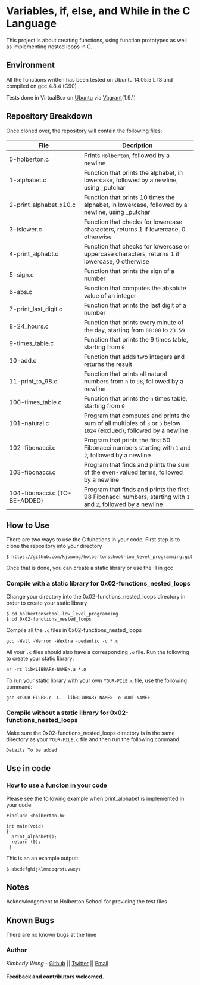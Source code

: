 # Variables, if, else, and While in the C Language

This project is about creating functions, using function prototypes as well as implementing nested loops in C.
## Environment
All the functions written has been tested on Ubuntu 14.05.5 LTS and compiled on gcc 4.8.4 (C90)

Tests done in VirtualBox on [Ubuntu](https://atlas.hashicorp.com/ubuntu/boxes/trusty64) via [Vagrant](https://www.vagrantup.com/)(1.9.1)

## Repository Breakdown
Once cloned over, the repository will contain the following files:

|   **File**    |  **Decription**                       |
|---------------|---------------------------------------|
| 0-holberton.c | Prints `Holberton`, followed by a newline |
| 1-alphabet.c  |  Function that prints the alphabet, in lowercase, followed by a newline, using _putchar |
| 2-print_alphabet_x10.c | Function that prints 10 times the alphabet, in lowercase, followed by a newline, using _putchar |
| 3-islower.c | Function that checks for lowercase characters, returns 1 if lowercase, 0 otherwise |
| 4-print_alphabt.c | Function that checks for lowercase or uppercase characters, returns 1 if lowercase, 0 otherwise |
| 5-sign.c | Function that prints the sign of a number |
| 6-abs.c | Function that computes the absolute value of an integer |
| 7-print_last_digit.c | Function that prints the last digit of a number |
| 8-24_hours.c | Function that prints every minute of the day, starting from `00:00` to `23:59`|
| 9-times_table.c | Function that prints the 9 times table, starting from `0`|
| 10-add.c | Function that adds two integers and returns the result |
| 11-print_to_98.c | Function that prints all natural numbers from `n` to `98`, followed by a newline |
| 100-times_table.c | Function that prints the `n` times table, starting from `0`|
| 101-natural.c | Program that computes and prints the sum of all multiples of `3` or `5` below `1024` (exclued), followed by a newline |
| 102-fibonacci.c | Program that prints the first 50 Fibonacci numbers starting with `1` and `2`, followed by a newline |
| 103-fibonacci.c | Program that finds and prints the sum of the even-valued terms, followed by a newline |
| 104-fibonacci.c (TO-BE-ADDED) | Program that finds and prints the first 98 Fibonacci numbers, starting with `1` and `2`, followed by a newline|

## How to Use
There are two ways to use the C functions in your code.
First step is to clone the repository into your directory
```
$ https://github.com/kjowong/holbertonschool-low_level_programming.git
```
Once that is done, you can create a static library or use the -I in gcc

### Compile with a static library for 0x02-functions_nested_loops
Change your directory into the 0x02-functions_nested_loops directory in order to create your static library
```
$ cd holbertonschool-low_level_programming
$ cd 0x02-functions_nested_loops
```
Compile all the `.c` files in 0x02-functions_nested_loops
```
gcc -Wall -Werror -Wextra -pedantic -c *.c
```
All your `.c` files should also have a corresponding `.o` file. Run the following to create your static library:
```
ar -rc lib<LIBRARY-NAME>.a *.o
```
To run your static library with your own `YOUR-FILE.c` file, use the following command:
```
gcc <YOUR-FILE>.c -L. -lib<LIBRARY-NAME> -o <OUT-NAME>
```
### Compile without a static library for 0x02-functions_nested_loops
Make sure the 0x02-functions_nested_loops directory is in the same directory as your `YOUR-FILE.c` file and then run the following command:
```
Details To be added
```
## Use in code 
### How to use a functon in your code
Please see the following example when print_alphabet is implemented in your code:

```
#include <holberton.h>

int main(void)
{
  print_alphabet();
  return (0):
 }
```
This is an an example output:
```
$ abcdefghijklmnopqrstuvwxyz
```
## Notes
Acknowledgement to Holberton School for providing the test files

## Known Bugs
There are no known bugs at the time

### Author
*Kimberly Wong* - [Github](https://github.com/kjowong) || [Twitter](https://twitter.com/kjowong) || [Email](kimberly.wong@holbertonschool.com)

#### Feedback and contributors welcomed.

